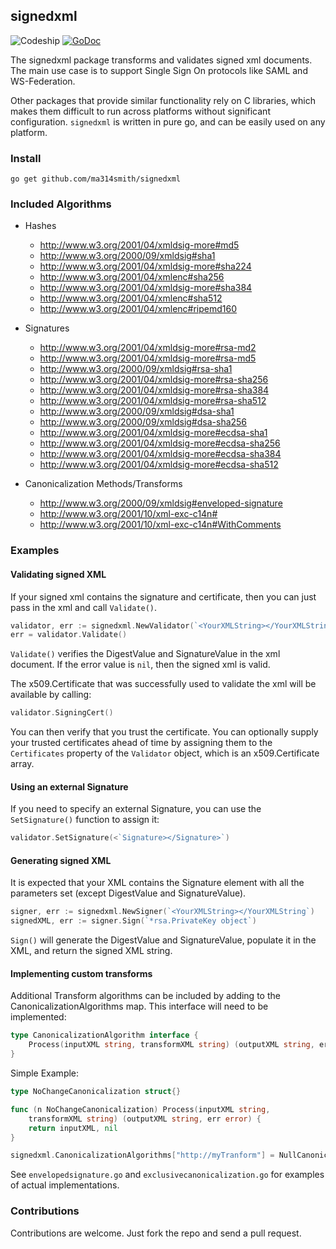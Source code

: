 ## signedxml

![Codeship](https://codeship.com/projects/8e401330-a517-0134-1de0-4eeff12c02e8/status?branch=master)
[![GoDoc](https://godoc.org/github.com/ma314smith/signedxml?status.svg)](https://godoc.org/github.com/ma314smith/signedxml)

The signedxml package transforms and validates signed xml documents. The main use case is to support Single Sign On protocols like SAML and WS-Federation.

Other packages that provide similar functionality rely on C libraries, which makes them difficult to run across platforms without significant configuration.  `signedxml` is written in pure go, and can be easily used on any platform.

### Install

`go get github.com/ma314smith/signedxml`

### Included Algorithms

- Hashes
  - http://www.w3.org/2001/04/xmldsig-more#md5
  - http://www.w3.org/2000/09/xmldsig#sha1
  - http://www.w3.org/2001/04/xmldsig-more#sha224
  - http://www.w3.org/2001/04/xmlenc#sha256
  - http://www.w3.org/2001/04/xmldsig-more#sha384
  - http://www.w3.org/2001/04/xmlenc#sha512
  - http://www.w3.org/2001/04/xmlenc#ripemd160


- Signatures
  - http://www.w3.org/2001/04/xmldsig-more#rsa-md2
  - http://www.w3.org/2001/04/xmldsig-more#rsa-md5
  - http://www.w3.org/2000/09/xmldsig#rsa-sha1
  - http://www.w3.org/2001/04/xmldsig-more#rsa-sha256
  - http://www.w3.org/2001/04/xmldsig-more#rsa-sha384
  - http://www.w3.org/2001/04/xmldsig-more#rsa-sha512
  - http://www.w3.org/2000/09/xmldsig#dsa-sha1
  - http://www.w3.org/2000/09/xmldsig#dsa-sha256
  - http://www.w3.org/2001/04/xmldsig-more#ecdsa-sha1
  - http://www.w3.org/2001/04/xmldsig-more#ecdsa-sha256
  - http://www.w3.org/2001/04/xmldsig-more#ecdsa-sha384
  - http://www.w3.org/2001/04/xmldsig-more#ecdsa-sha512


- Canonicalization Methods/Transforms
  - http://www.w3.org/2000/09/xmldsig#enveloped-signature
  - http://www.w3.org/2001/10/xml-exc-c14n#
  - http://www.w3.org/2001/10/xml-exc-c14n#WithComments

### Examples

#### Validating signed XML
If your signed xml contains the signature and certificate, then you can just pass in the xml and call `Validate()`.
```go
validator, err := signedxml.NewValidator(`<YourXMLString></YourXMLString>`)
err = validator.Validate()
```
`Validate()` verifies the DigestValue and SignatureValue in the xml document. If the error value is `nil`, then the signed xml is valid.

The x509.Certificate that was successfully used to validate the xml will be available by calling:
```go
validator.SigningCert()
```
You can then verify that you trust the certificate. You can optionally supply your trusted certificates ahead of time by assigning them to the `Certificates` property of the `Validator` object, which is an x509.Certificate array.

#### Using an external Signature
If you need to specify an external Signature, you can use the `SetSignature()` function to assign it:
```go
validator.SetSignature(<`Signature></Signature>`)
```

#### Generating signed XML
It is expected that your XML contains the Signature element with all the parameters set (except DigestValue and SignatureValue).
```go
signer, err := signedxml.NewSigner(`<YourXMLString></YourXMLString`)
signedXML, err := signer.Sign(`*rsa.PrivateKey object`)
```
`Sign()` will generate the DigestValue and SignatureValue, populate it in the XML, and return the signed XML string.

#### Implementing custom transforms
Additional Transform algorithms can be included by adding to the CanonicalizationAlgorithms map.  This interface will need to be implemented:
```go
type CanonicalizationAlgorithm interface {
	Process(inputXML string, transformXML string) (outputXML string, err error)
}
```
Simple Example:
```go
type NoChangeCanonicalization struct{}

func (n NoChangeCanonicalization) Process(inputXML string,
	transformXML string) (outputXML string, err error) {
	return inputXML, nil
}

signedxml.CanonicalizationAlgorithms["http://myTranform"] = NullCanonicalization{}
```

See `envelopedsignature.go` and `exclusivecanonicalization.go` for examples of actual implementations.

### Contributions
Contributions are welcome. Just fork the repo and send a pull request.
